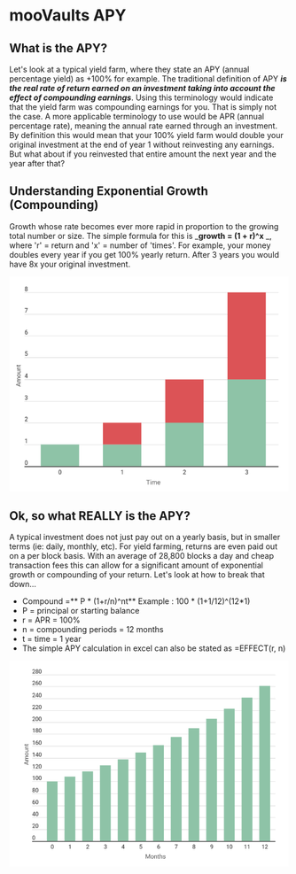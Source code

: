 # mooVaults APY

## What is the APY?

Let's look at a typical yield farm, where they state an APY (annual percentage yield) as +100% for example. The traditional definition of APY _**is the real rate of return earned on an investment taking into account the effect of compounding earnings**_. Using this terminology would indicate that the yield farm was compounding earnings for you. That is simply not the case. A more applicable terminology to use would be APR (annual percentage rate), meaning the annual rate earned through an investment. By definition this would mean that your 100% yield farm would double your original investment at the end of year 1 without reinvesting any earnings. But what about if you reinvested that entire amount the next year and the year after that?&#x20;

## Understanding Exponential Growth (Compounding)

Growth whose rate becomes ever more rapid in proportion to the growing total number or size. The simple formula for this is _**growth = (1 + r)^x** _, where 'r' = return and 'x' = number of 'times'. For example, your money doubles every year if you get 100% yearly return. After 3 years you would have 8x your original investment.&#x20;

![growth = (1 + 100%)^3](<../.gitbook/assets/capture (2).png>)

## &#x20;Ok, so what REALLY is the APY?

A typical investment does not just pay out on a yearly basis, but in smaller terms (ie: daily, monthly, etc). For yield farming, returns are even paid out on a per block basis. With an average of 28,800 blocks a day and cheap transaction fees this can allow for a significant amount of exponential growth or compounding of your return. Let's look at how to break that down...

* Compound =** P \* (1+r/n)^nt**                Example : 100 \* (1+1/12)^(12\*1)
* P = principal or starting balance
* r = APR = 100%
* n = compounding periods = 12 months
* t = time = 1 year
* The simple APY calculation in excel can also be stated as =EFFECT(r, n)

![Year 1 end would be 261 tokens or 161% APY versus 100% APR w/o compounding](<../.gitbook/assets/capture (3).png>)













